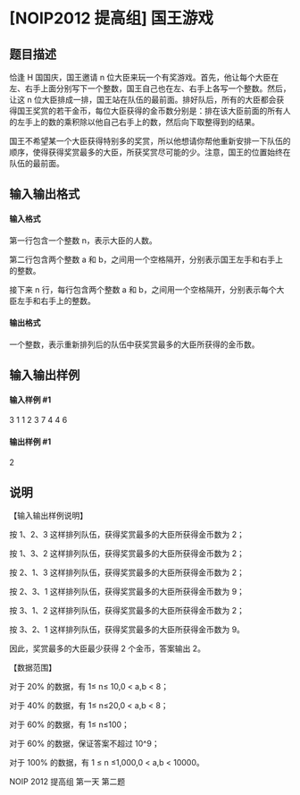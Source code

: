 
# [NOIP2012 提高组] 国王游戏
## 题目描述
恰逢 H 国国庆，国王邀请 n 位大臣来玩一个有奖游戏。首先，他让每个大臣在左、右手上面分别写下一个整数，国王自己也在左、右手上各写一个整数。然后，让这 n 位大臣排成一排，国王站在队伍的最前面。排好队后，所有的大臣都会获得国王奖赏的若干金币，每位大臣获得的金币数分别是：排在该大臣前面的所有人的左手上的数的乘积除以他自己右手上的数，然后向下取整得到的结果。

国王不希望某一个大臣获得特别多的奖赏，所以他想请你帮他重新安排一下队伍的顺序，使得获得奖赏最多的大臣，所获奖赏尽可能的少。注意，国王的位置始终在队伍的最前面。

## 输入输出格式
#### 输入格式

第一行包含一个整数 n，表示大臣的人数。

第二行包含两个整数 a 和 b，之间用一个空格隔开，分别表示国王左手和右手上的整数。

接下来 n 行，每行包含两个整数 a 和 b，之间用一个空格隔开，分别表示每个大臣左手和右手上的整数。

#### 输出格式

一个整数，表示重新排列后的队伍中获奖赏最多的大臣所获得的金币数。

## 输入输出样例
#### 输入样例 #1
3 
1 1 
2 3 
7 4 
4 6 
#### 输出样例 #1
2
## 说明
【输入输出样例说明】

按 1、2、3 这样排列队伍，获得奖赏最多的大臣所获得金币数为 2；

按 1、3、2 这样排列队伍，获得奖赏最多的大臣所获得金币数为 2；

按 2、1、3 这样排列队伍，获得奖赏最多的大臣所获得金币数为 2；

按 2、3、1 这样排列队伍，获得奖赏最多的大臣所获得金币数为 9；

按 3、1、2 这样排列队伍，获得奖赏最多的大臣所获得金币数为 2；  

按 3、2、1 这样排列队伍，获得奖赏最多的大臣所获得金币数为 9。

因此，奖赏最多的大臣最少获得 2 个金币，答案输出 2。


 
【数据范围】

对于 20\% 的数据，有 1≤ n≤ 10,0 &lt; a,b &lt; 8；

对于 40\% 的数据，有 1≤ n≤20,0 &lt; a,b &lt; 8；

对于 60\% 的数据，有 1≤ n≤100；

对于 60\% 的数据，保证答案不超过 10^9；

对于 100\% 的数据，有 1 ≤ n ≤1,000,0 &lt; a,b &lt; 10000。



NOIP 2012 提高组 第一天 第二题

